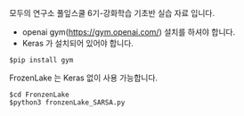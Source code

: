 

모두의 연구소 풀잎스쿨 6기-강화학습 기초반 실습 자료 입니다.

* openai gym(https://gym.openai.com/) 설치를 하셔야 합니다.
* Keras 가 설치되어 있어야 합니다.

```
$pip install gym
```

FrozenLake 는 Keras 없이 사용 가능합니다.

```
$cd FronzenLake
$python3 fronzenLake_SARSA.py
```
